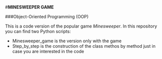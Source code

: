 #**MINESWEEPER GAME**


###Object-Oriented Programming (OOP)
 
  
This is a code version of the popular game *Minesweeper*. In this repository you can find two Python scripts:
- Minesweeper_game is the version only with the game
- Step_by_step is the construction of the class methos by method just in case you are interested in the code